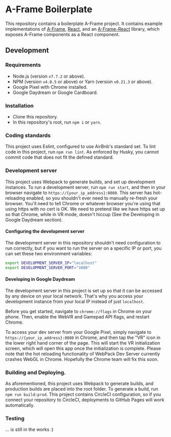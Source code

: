 # A-Frame Boilerplate
This repository contains a boilerplate A-Frame project. It contains example implementations of [A-Frame](https://aframe.io/), [React](https://facebook.github.io/react/), and an [A-Frame-React](https://github.com/ngokevin/aframe-react) library, which exposes A-Frame components as a React component.

## Development
### Requirements
* Node.js (version `v7.7.2` or above).
* NPM (version `v4.0.5` or above) or Yarn (version `v0.21.3` or above).
* Google Pixel with Chrome installed.
* Google Daydream or Google Cardboard.

### Installation
* Clone this repository.
* In this repository's root, run `npm i` or `yarn`.

### Coding standards
This project uses Eslint, configured to use AirBnb's standard set. To lint code in this project, run `npm run lint`. As enforced by Husky, you cannot commit code that does not fit the defined standard.

### Development server
This project uses Webpack to generate builds, and set up development instances. To run a development server, run `npm run start`, and then in your browser navigate to `https://{your_ip_address}:8080`. This server has hot-reloading enabled, so you shouldn't ever need to manually re-fresh your browser. You'll need to tell Chrome or whatever browser you're using that using https with no cert is OK. We need to pretend like we have https set up so that Chrome, while in VR mode, doesn't hiccup (See the Developing in Google Daydream section).

#### Configuring the development server
The development server in this repository shouldn't need configuration to run correctly, but if you want to run the server on a specific IP or port, you can set these two environment variables:
```bash
export DEVELOPMENT_SERVER_IP="localhost"
export DEVELOPMENT_SERVER_PORT="3000"
```

#### Developing in Google Daydream
The development server in this project is set up so that it can be accessed by any device on your local network. That's why you access your development instance from your local IP instead of just `localhost`.

Before you get started, navigate to `chrome://flags` in Chrome on your phone. Then, enable the WebVR and Gamepad API flags, and restart Chrome.

To access your dev server from your Google Pixel, simply navigate to `https://{your_ip_address}:8080` in Chrome, and then tap the "VR" icon in the lower right hand corner of the page. This will start the VR initialization screen, which will open this app once the initialization is complete. Please note that the hot reloading functionality of WebPack Dev Server currently crashes WebGL in Chrome. Hopefully the Chrome team will fix this soon.

### Building and Deploying.
As aforementioned, this project uses Webpack to generate builds, and production builds are placed into the root folder. To generate a build, run `npm run build:prod`. This project contains CircleCI configuration, so if you connect your repository to CircleCI, deployments to GitHub Pages will work automatically.

### Testing
... is still in the works :)

